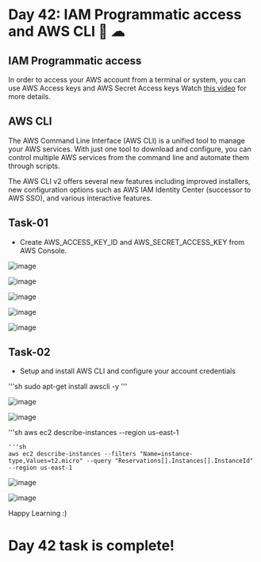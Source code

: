 # Day 42: IAM Programmatic access and AWS CLI 🚀 ☁

## IAM Programmatic access

In order to access your AWS account from a terminal or system, you can use AWS Access keys and AWS Secret Access keys
Watch [this video](https://youtu.be/XYKqL5GFI-I) for more details.

## AWS CLI

The AWS Command Line Interface (AWS CLI) is a unified tool to manage your AWS services. With just one tool to download and configure, you can control multiple AWS services from the command line and automate them through scripts.

The AWS CLI v2 offers several new features including improved installers, new configuration options such as AWS IAM Identity Center (successor to AWS SSO), and various interactive features. 


## Task-01

- Create AWS_ACCESS_KEY_ID and AWS_SECRET_ACCESS_KEY from AWS Console.

![image](https://github.com/Chaitannyaa/90DaysOfDevOps/assets/117350787/6c1a2403-2020-48dc-bc4f-055a0db1940d)

![image](https://github.com/Chaitannyaa/90DaysOfDevOps/assets/117350787/a1741093-6d19-4663-bce7-ab18ebf3ef2c)

![image](https://github.com/Chaitannyaa/90DaysOfDevOps/assets/117350787/cbe3e7ed-4241-47fa-bf05-bc2174a606bf)

![image](https://github.com/Chaitannyaa/90DaysOfDevOps/assets/117350787/e915625c-a7db-40fe-ac5f-04048d2fb0b6)

![image](https://github.com/Chaitannyaa/90DaysOfDevOps/assets/117350787/4b7db706-d8c7-4891-a703-6a7f6fda0e19)


## Task-02

- Setup and install AWS CLI and configure your account credentials

'''sh
 sudo apt-get install awscli -y
'''

![image](https://github.com/Chaitannyaa/90DaysOfDevOps/assets/117350787/9c2ba25c-bba9-4e27-b8d5-ee591f9de2b6)

![image](https://github.com/Chaitannyaa/90DaysOfDevOps/assets/117350787/ef8d8514-b516-4c3a-b0fe-38148498dec7)

'''sh
aws ec2 describe-instances --region us-east-1
```
'''sh
aws ec2 describe-instances --filters "Name=instance-type,Values=t2.micro" --query "Reservations[].Instances[].InstanceId" --region us-east-1
```
![image](https://github.com/Chaitannyaa/90DaysOfDevOps/assets/117350787/03b02388-e9bc-4800-bc95-761379ff8ef9)

![image](https://github.com/Chaitannyaa/90DaysOfDevOps/assets/117350787/1dbb372a-37d1-40f1-8b5f-85bb13bf19d3)

Happy Learning :)

# Day 42 task is complete!
